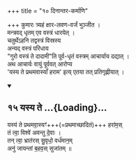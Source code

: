 +++
title = "१० दिनान्तर-कर्माणि"

+++
कुमारः त्र्यहं क्षार-लवण-वर्जं भुञ्जीत ।  
मन्त्रवद् धृतम् एव वस्त्रं धारयेत् ।  
चतुर्थेऽहनि तद्वस्त्रं विस्रस्य  
अन्यद् वस्त्रं परिधाय  
"गुरो वस्त्रं ते दादामी"ति पूर्व-धृतं वस्त्रम् आचार्याय दद्यात् ।  
अथ आचार्यः वायुं पूर्ववत् आरोप्य  
'यस्य ते प्रथमवास्याँ हराम' इत्य् एतया तत् प्रतिगृह्णीयात् । 

<div class="js_include bg-light-yellow" includetitle="false" newlevelforh1="2" unfilled url="/vedAH_yajuH/taittirIyam/sUtram/ApastambaH/gRhyam/ekAgnikANDam/vishvAsa-prastutiH/2_06/15_yasya_te.md">
<details open><summary><h2>१५ यस्य ते ...{Loading}...</h2></summary>


यस्य॑ ते प्रथमवा॒स्यꣳ॑+++(=प्रथमाच्छादितं)+++ हरा॑म॒स्  
तं त्वा॒ विश्वे॑ अवन्तु दे॒वाः ।  
तन् त्वा॒ भ्रात॑रस् सु॒वृधो॒ वर्ध॑मान॒म्  
अनु॑ जायन्तां ब॒हव॒स् सुजा॑तम् ॥

</details>
</div>

